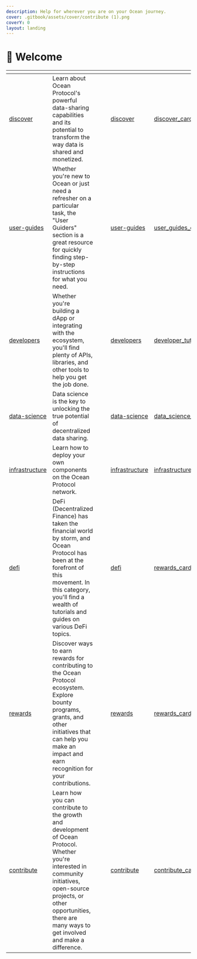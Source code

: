```yaml
---
description: Help for wherever you are on your Ocean journey.
cover: .gitbook/assets/cover/contribute (1).png
coverY: 0
layout: landing
---
```


# 👋 Welcome

<table data-view="cards"><thead><tr><th data-type="content-ref"></th><th></th><th data-hidden data-type="files"></th><th data-hidden data-type="files"></th><th data-hidden data-card-target data-type="content-ref"></th><th data-hidden data-card-cover data-type="files"></th></tr></thead><tbody><tr><td><a href="discover/">discover</a></td><td>Learn about Ocean Protocol's powerful data-sharing capabilities and its potential to transform the way data is shared and monetized.</td><td></td><td></td><td><a href="discover/">discover</a></td><td><a href=".gitbook/assets/cover/discover_card.png">discover_card.png</a></td></tr><tr><td><a href="user-guides/">user-guides</a></td><td>Whether you're new to Ocean or just need a refresher on a particular task, the "User Guiders" section is a great resource for quickly finding step-by-step instructions for what you need.</td><td></td><td></td><td><a href="user-guides/">user-guides</a></td><td><a href=".gitbook/assets/cover/user_guides_card.png">user_guides_card.png</a></td></tr><tr><td><a href="developers/">developers</a></td><td>Whether you're building a dApp or integrating with the ecosystem, you'll find plenty of APIs, libraries, and other tools to help you get the job done.</td><td></td><td></td><td><a href="developers/">developers</a></td><td><a href=".gitbook/assets/cover/developer_tutorials_card.png">developer_tutorials_card.png</a></td></tr><tr><td><a href="data-science/">data-science</a></td><td>Data science is the key to unlocking the true potential of decentralized data sharing.</td><td></td><td></td><td><a href="data-science/">data-science</a></td><td><a href=".gitbook/assets/cover/data_science_card.png">data_science_card.png</a></td></tr><tr><td><a href="infrastructure/">infrastructure</a></td><td>Learn how to deploy your own components on the Ocean Protocol network.</td><td></td><td></td><td><a href="infrastructure/">infrastructure</a></td><td><a href=".gitbook/assets/cover/infrastructure_card.png">infrastructure_card.png</a></td></tr><tr><td><a href="defi/">defi</a></td><td>DeFi (Decentralized Finance) has taken the financial world by storm, and Ocean Protocol has been at the forefront of this movement. In this category, you'll find a wealth of tutorials and guides on various DeFi topics.</td><td></td><td></td><td><a href="defi/">defi</a></td><td><a href=".gitbook/assets/cover/rewards_card (1).png">rewards_card (1).png</a></td></tr><tr><td><a href="rewards/">rewards</a></td><td>Discover ways to earn rewards for contributing to the Ocean Protocol ecosystem. Explore bounty programs, grants, and other initiatives that can help you make an impact and earn recognition for your contributions.</td><td></td><td></td><td><a href="rewards/">rewards</a></td><td><a href=".gitbook/assets/cover/rewards_card (1).png">rewards_card (1).png</a></td></tr><tr><td><a href="contribute/">contribute</a></td><td>Learn how you can contribute to the growth and development of Ocean Protocol. Whether you're interested in community initiatives, open-source projects, or other opportunities, there are many ways to get involved and make a difference.</td><td></td><td></td><td><a href="contribute/">contribute</a></td><td><a href=".gitbook/assets/cover/contribute_card.png">contribute_card.png</a></td></tr></tbody></table>
